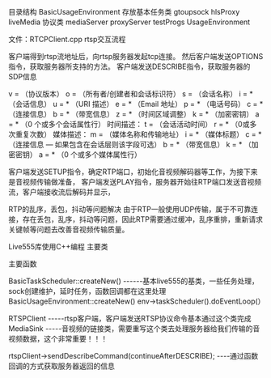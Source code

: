 目录结构
BasicUsageEnvironment 存放基本任务类
gtoupsock
hlsProxy
liveMedia             协议类
mediaServer
proxyServer
testProgs
UsageEnvironment


文件：RTCPClient.cpp
rtsp交互流程

客户端得到rtsp流地址后，向rtsp服务器发起tcp连接。
然后客户端发送OPTIONS指令，获取服务器所支持的方法。
客户端发送DESCRIBE指令，获取服务器的SDP信息

v = （协议版本）
o = （所有者/创建者和会话标识符）
s = （会话名称）
i = * （会话信息）
u = * （URI 描述）
e = * （Email 地址）
p = * （电话号码）
c = * （连接信息）
b = * （带宽信息）
z = * （时间区域调整）
k = * （加密密钥）
a = * （0 个或多个会话属性行）
时间描述：
t = （会话活动时间）
r = * （0或多次重复次数）
媒体描述：
m = （媒体名称和传输地址）
i = * （媒体标题）
c = * （连接信息 — 如果包含在会话层则该字段可选）
b = * （带宽信息）
k = * （加密密钥）
a = * （0 个或多个媒体属性行）

客户端发送SETUP指令，确定RTP端口，初始化音视频解码器等工作，为接下来是音视频传输做准备，
客户端发送PLAY指令，服务器开始往RTP端口发送音视频流，客户端接收流后解码并显示，

RTP的乱序，丢包，抖动等问题解决
由于RTP一般使用UDP传输，属于不可靠连接，存在丢包，乱序，抖动等问题，因此RTP需要通过缓冲，乱序重排，重新请求关键帧等问题去改善音视频传输质量。

Live555库使用C++编程
主要类

主要函数

BasicTaskScheduler::createNew()                ------基本live555的基类，一些任务处理，sock创建维护，延时任务，函数回调都在这里处理
BasicUsageEnvironment::createNew()
env->taskScheduler().doEventLoop(）

RTSPClient -----rtsp客户端，客户端发送RTSP协议命令基本通过这个类完成
MediaSink  -----音视频的链接类，需要重写这个类去处理服务器给我们传输的音视频数据，这个非常重要！！！

rtspClient->sendDescribeCommand(continueAfterDESCRIBE); ----通过函数回调的方式获取服务器返回的信息






